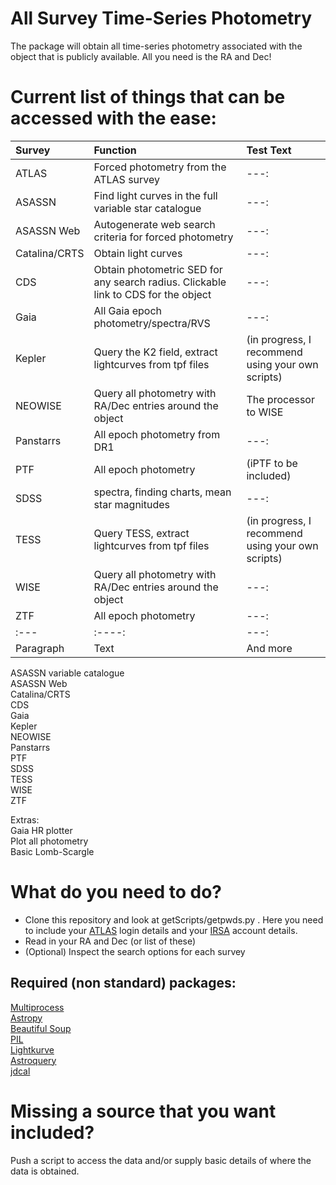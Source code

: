 # All Survey Time-Series Photometry
The package will obtain all time-series photometry associated with the object that is publicly available. All you need is the RA and Dec!

  
# Current list of things that can be accessed with the ease:  

| Survey      | Function  | Test Text     |
| :---        |    :----   |          :--- |
| ATLAS        |    Forced photometry from the ATLAS survey     |          ---: |
| ASASSN        |    Find light curves in the full variable star catalogue     |          ---: |
| ASASSN Web        |    Autogenerate web search criteria for forced photometry   |          ---: |
| Catalina/CRTS        |    Obtain light curves   |          ---: |
| CDS        |    Obtain photometric SED for any search radius. Clickable link to CDS for the object   |          ---: |
| Gaia        |    All Gaia epoch photometry/spectra/RVS   |          ---: |
| Kepler        |    Query the K2 field, extract lightcurves from tpf files    |          (in progress, I recommend using your own scripts) |
| NEOWISE        |    Query all photometry with RA/Dec entries around the object   |          The processor to WISE |
| Panstarrs        |    All epoch photometry from DR1   |          ---: |
| PTF        |    All epoch photometry   |          (iPTF to be included) |
| SDSS        |    spectra, finding charts, mean star magnitudes   |          ---: |
| TESS        |    Query TESS, extract lightcurves from tpf files   |          (in progress, I recommend using your own scripts) |
| WISE        |    Query all photometry with RA/Dec entries around the object   |          ---: |
| ZTF        |    All epoch photometry   |          ---: |
| :---        |    :----:   |          ---: |
| Paragraph   | Text        | And more      |  


  
ASASSN variable catalogue  
ASASSN Web  
Catalina/CRTS  
CDS  
Gaia  
Kepler  
NEOWISE  
Panstarrs  
PTF  
SDSS  
TESS  
WISE  
ZTF  


Extras:  
Gaia HR plotter  
Plot all photometry  
Basic Lomb-Scargle  





# What do you need to do?
- Clone this repository and look at getScripts/getpwds.py  . Here you need to include your [ATLAS](https://fallingstar-data.com/forcedphot/) login details and your [IRSA](https://irsa.ipac.caltech.edu/Missions/ztf.html) account details.
- Read in your RA and Dec (or list of these)
- (Optional) Inspect the search options for each survey
 

## Required (non standard) packages:
[Multiprocess](https://pypi.org/project/multiprocess/)  
[Astropy](https://docs.astropy.org/en/stable/install.html)  
[Beautiful Soup](https://pypi.org/project/beautifulsoup4/)  
[PIL](https://pypi.org/project/Pillow/)  
[Lightkurve](https://docs.lightkurve.org/about/install.html)  
[Astroquery](https://astroquery.readthedocs.io/en/latest/)  
[jdcal](https://pypi.org/project/jdcal/)  


# Missing a source that you want included?
Push a script to access the data and/or supply basic details of where the data is obtained.


